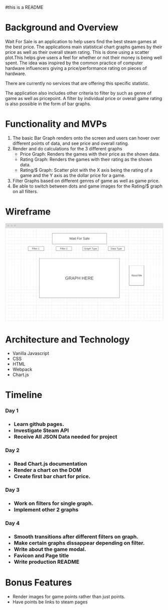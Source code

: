 #this is a README
<h1>Background and Overview</h1>
Wait For Sale is an application to help users find the best steam games at the best price.
The applications main statistical chart graphs games by their price as well as their overall
steam rating. This is done using a scatter plot.This helps give users a feel for whether or not
their money is being well spent. The idea was inspired by the common practice of computer 
hardware influencers giving a price/performance rating on pieces of hardware. 

There are currently no services that are offering this specific statistic. 

The application also includes other criteria to filter by such as genre of game as well as pricepoint.
A filter by individual price or overall game rating is also possible in the form of bar graphs.

<h1>Functionality and MVPs</h1>
<ol>
    <li>The basic Bar Graph renders onto the screen and users can hover over different points of data, and see price and overall rating.</li>
    <li> Render and do calculations for the 3 different graphs
    <ul>
    <li>Price Graph: Renders the games with their price as the shown data.</li>
    <li>Rating Graph: Renders the games with their rating as the shown data.</li>
    <li>Rating/$ Graph: Scatter plot with the X axis being the rating of a game and the Y axis as the dollar price for a game.</li>
    </ul></li>
    <li>Filter Graphs based on different genres of game as well as game price.</li>
    <li>Be able to switch between dots and game images for the Rating/$ graph on all filters.</li>
</ol>

<h1>Wireframe</h1>
<img src="./Wireframe.png">

<h1>Architecture and Technology</h1>
<ul>
    <li>Vanilla Javascript</li>
    <li>CSS</li>
    <li>HTML</li>
    <li>Webpack</li>
    <li>Chart.js</li>
</ul>

<h1>Timeline</h1>
<h3>Day 1<h3>
<ul>
    <li>Learn github pages.</li>
    <li>Investigate Steam API</li>
    <li>Receive All JSON Data needed for project</li>
</ul>
<h3>Day 2<h3>
<ul>
    <li>Read Chart.js documentation</li>
    <li>Render a chart on the DOM</li>
    <li>Create first bar chart for price.</li>
</ul>
<h3>Day 3<h3>
<ul>
    <li>Work on filters for single graph.</li>
    <li>Implement other 2 graphs</li>
</ul>
<h3>Day 4<h3>
<ul>
    <li>Smooth transitions after different filters on graph.</li>
    <li>Make certain graphs dissappear depending on filter.</li>
    <li>Write about the game modal.</li>
    <li>Favicon and Page title</li>
    <li>Write production README</li>
</ul>

<h1>Bonus Features</h1>
<ul>
    <li>Render images for game points rather than just points.</li>
    <li>Have points be links to steam pages</li>
</ul>


